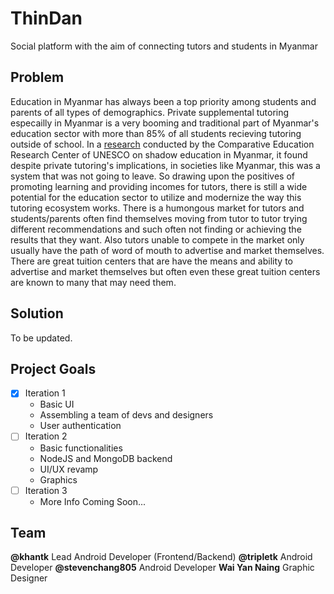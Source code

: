 # ThinDan
Social platform with the aim of connecting tutors and students in Myanmar

## Problem
Education in Myanmar has always been a top priority among students and parents of all types of demographics. Private supplemental tutoring especailly in Myanmar is a very booming and traditional part of Myanmar's education sector with more than 85% of all students recieving tutoring outside of school. In a [research](https://unesdoc.unesco.org/in/documentViewer.xhtml?v=2.1.196&id=p::usmarcdef_0000373594&file=/in/rest/annotationSVC/DownloadWatermarkedAttachment/attach_import_6879a23d-e20b-46f3-b997-2e5628bb87ba%3F_%3D373594eng.pdf&locale=en&multi=true&ark=/ark:/48223/pf0000373594/PDF/373594eng.pdf#%5B%7B%22num%22%3A39%2C%22gen%22%3A0%7D%2C%7B%22name%22%3A%22XYZ%22%7D%2C55%2C838%2C0%5D) conducted by the Comparative Education Research Center of UNESCO on shadow education in Myanmar, it found despite private tutoring's implications, in societies like Myanmar, this was a system that was not going to leave. So drawing upon the positives of promoting learning and providing incomes for tutors, there is still a wide potential for the education sector to utilize and modernize the way this tutoring ecosystem works. There is a humongous market for tutors and students/parents often find themselves moving from tutor to tutor trying different recommendations and such often not finding or achieving the results that they want. Also tutors unable to compete in the market only usually have the path of word of mouth to advertise and market themselves. There are great tuition centers that are have the means and ability to advertise and market themselves but often even these great tuition centers are known to many that may need them. 

## Solution
To be updated.

## Project Goals
- [x] Iteration 1
  - Basic UI
  - Assembling a team of devs and designers
  - User authentication
- [ ] Iteration 2
  - Basic functionalities
  - NodeJS and MongoDB backend
  - UI/UX revamp
  - Graphics
- [ ] Iteration 3
  - More Info Coming Soon...


## Team
**@khantk** Lead Android Developer (Frontend/Backend)
**@tripletk** Android Developer
**@stevenchang805** Android Developer
**Wai Yan Naing** Graphic Designer
